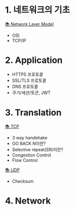 # 1. 네트워크의 기초
[📚 Network Layer Model](https://github.com/Na-gang99/Computer-Science/blob/main/computer%20network/Network%20Layer%20Model.md)
- OSI
- TCP/IP

# 2. Application
- HTTPS 프로토콜
- SSL/TLS 프로토콜
- DNS 프로토콜
- 쿠기/세션/토큰, JWT

# 3. Translation
[📚 TCP](https://github.com/Na-gang99/Computer-Science/blob/main/computer%20network/TCP%20(Transmission%20Control%20Protocol).md)
- 3 way handshake
- GO BACK N이란?
- Selective repeat(SR)이란?
- Congestion Control
- Flow Control

[📚 UDP](https://github.com/Na-gang99/Computer-Science/blob/main/computer%20network/UDP(User%20Datagram%20Protocol).md)
- Checksum 

# 4. Network
